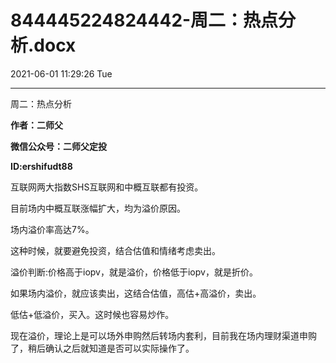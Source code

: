 # 844445224824442-周二：热点分析.docx

2021-06-01 11:29:26 Tue

----

周二：热点分析

__作者：二师父__

__微信公众号：二师父定投__

__ID:ershifudt88__

互联网两大指数SHS互联网和中概互联都有投资。

目前场内中概互联涨幅扩大，均为溢价原因。

场内溢价率高达7%。

这种时候，就要避免投资，结合估值和情绪考虑卖出。

溢价判断:价格高于iopv，就是溢价，价格低于iopv，就是折价。

如果场内溢价，就应该卖出，这结合估值，高估\+高溢价，卖出。

低估\+低溢价，买入。这时候也容易炒作。

现在溢价，理论上是可以场外申购然后转场内套利，目前我在场内理财渠道申购了，稍后确认之后就知道是否可以实际操作了。

